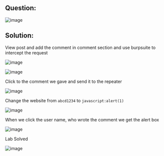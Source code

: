 ## Question:

![image](https://github.com/Nifalnasar/Portswigger-Labs/assets/141356053/4133ded2-8ad4-4a81-8eaf-473b8fe6de81)

## Solution:

View post and add the comment in comment section and use burpsuite to intercept the request

![image](https://github.com/Nifalnasar/Portswigger-Labs/assets/141356053/665c13a4-412e-44ee-a8bc-d985de8f414b)

![image](https://github.com/Nifalnasar/Portswigger-Labs/assets/141356053/b9ff622e-2d51-4d04-bcaa-28e7b1f5ab60)

Click to the comment we gave and send it to the repeater

![image](https://github.com/Nifalnasar/Portswigger-Labs/assets/141356053/e0e64c8b-8e3c-4a1e-9556-0da84d8a3e56)

Change the website from ```abcd1234``` to ```javascript:alert(1)```

![image](https://github.com/Nifalnasar/Portswigger-Labs/assets/141356053/b263c05b-b1ca-41b1-839f-26b2ff39fe74)

When we click the user name, who wrote the comment we get the alert box

![image](https://github.com/Nifalnasar/Portswigger-Labs/assets/141356053/28e0769a-97ba-44e3-9b5c-2dabc98beaa9)

Lab Solved

![image](https://github.com/Nifalnasar/Portswigger-Labs/assets/141356053/2f68ca60-d1e0-4c31-bfad-9895ed6f4d1e)
